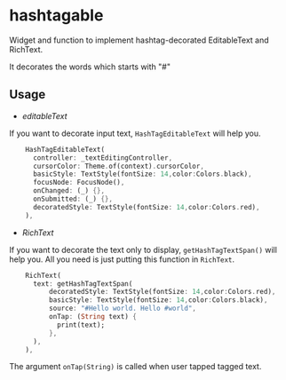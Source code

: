 # hashtagable

Widget and function to implement hashtag-decorated EditableText and RichText.

It decorates the words which starts with "#"

## Usage

- *editableText*

If you want to decorate input text, `HashTagEditableText` will help you.
```dart
    HashTagEditableText(
      controller: _textEditingController,
      cursorColor: Theme.of(context).cursorColor,
      basicStyle: TextStyle(fontSize: 14,color:Colors.black),
      focusNode: FocusNode(),
      onChanged: (_) {},
      onSubmitted: (_) {},
      decoratedStyle: TextStyle(fontSize: 14,color:Colors.red),
    ),
```

- *RichText*

If you want to decorate the text only to display, `getHashTagTextSpan()` will help you.
All you need is just putting this function in `RichText`.
```dart
    RichText(
      text: getHashTagTextSpan(
          decoratedStyle: TextStyle(fontSize: 14,color:Colors.red),
          basicStyle: TextStyle(fontSize: 14,color:Colors.black),
          source: "#Hello world. Hello #world",
          onTap: (String text) {
            print(text);
          },
      ),
    ),
```
The argument `onTap(String)` is called when user tapped tagged text.


